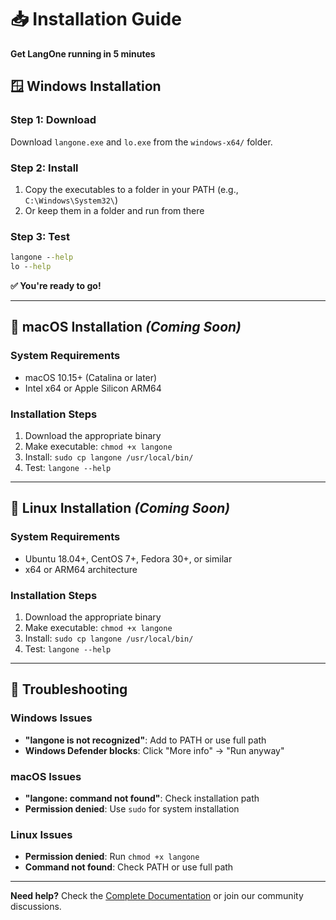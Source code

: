 # 📥 Installation Guide

**Get LangOne running in 5 minutes**

## 🪟 **Windows Installation**

### **Step 1: Download**
Download `langone.exe` and `lo.exe` from the `windows-x64/` folder.

### **Step 2: Install**
1. Copy the executables to a folder in your PATH (e.g., `C:\Windows\System32\`)
2. Or keep them in a folder and run from there

### **Step 3: Test**
```cmd
langone --help
lo --help
```

**✅ You're ready to go!**

---

## 🍎 **macOS Installation** *(Coming Soon)*

### **System Requirements**
- macOS 10.15+ (Catalina or later)
- Intel x64 or Apple Silicon ARM64

### **Installation Steps**
1. Download the appropriate binary
2. Make executable: `chmod +x langone`
3. Install: `sudo cp langone /usr/local/bin/`
4. Test: `langone --help`

---

## 🐧 **Linux Installation** *(Coming Soon)*

### **System Requirements**
- Ubuntu 18.04+, CentOS 7+, Fedora 30+, or similar
- x64 or ARM64 architecture

### **Installation Steps**
1. Download the appropriate binary
2. Make executable: `chmod +x langone`
3. Install: `sudo cp langone /usr/local/bin/`
4. Test: `langone --help`

---

## 🔧 **Troubleshooting**

### **Windows Issues**
- **"langone is not recognized"**: Add to PATH or use full path
- **Windows Defender blocks**: Click "More info" → "Run anyway"

### **macOS Issues**
- **"langone: command not found"**: Check installation path
- **Permission denied**: Use `sudo` for system installation

### **Linux Issues**
- **Permission denied**: Run `chmod +x langone`
- **Command not found**: Check PATH or use full path

---

**Need help?** Check the [Complete Documentation](tutorials/README.md) or join our community discussions.
